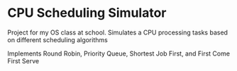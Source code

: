# CPU Scheduling Simulator

Project for my OS class at school. Simulates a CPU processing tasks based on different scheduling algorithms

Implements Round Robin, Priority Queue, Shortest Job First, and First Come First Serve
